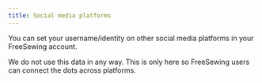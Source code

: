 ```yaml
---
title: Social media platforms
---
```


You can set your username/identity on other social media platforms in your FreeSewing account.

We do not use this data in any way. This is only here so FreeSewing users can connect the dots across platforms.
